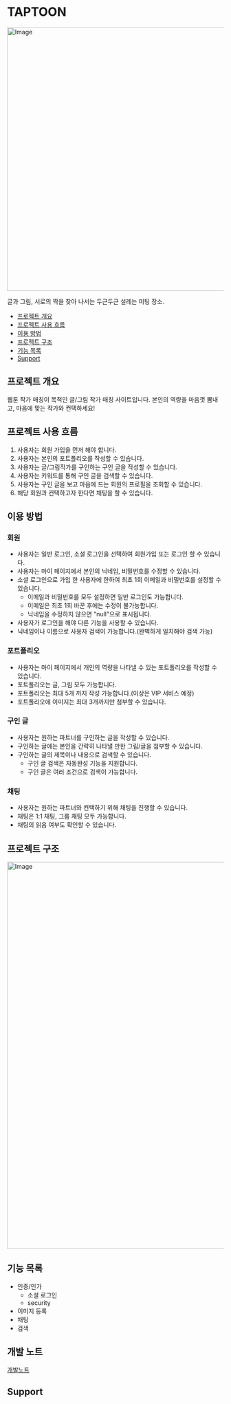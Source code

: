 # TAPTOON

<img width="613" alt="Image" src="https://github.com/user-attachments/assets/11c2cca3-0bd5-44b5-9f3f-ba279c7a7980" />

글과 그림, 서로의 짝을 찾아 나서는 두근두근 설레는 미팅 장소.

* [프로젝트 개요](#프로젝트-개요)
* [프로젝트 사용 흐름](#프로젝트-사용-흐름)
* [이용 방법](#이용-방법)
* [프로젝트 구조](#프로젝트-구조)
* [기능 목록](#기능-목록)
* [Support](#support)

## 프로젝트 개요
웹툰 작가 매칭이 목적인 글/그림 작가 매칭 사이트입니다.
본인의 역량을 마음껏 뽐내고, 마음에 맞는 작가와 컨택하세요!

## 프로젝트 사용 흐름
1. 사용자는 회원 가입을 먼저 해야 합니다.
2. 사용자는 본인의 포트폴리오를 작성할 수 있습니다.
3. 사용자는 글/그림작가를 구인하는 구인 글을 작성할 수 있습니다.
4. 사용자는 키워드를 통해 구인 글을 검색할 수 있습니다. 
5. 사용자는 구인 글을 보고 마음에 드는 회원의 프로필을 조회할 수 있습니다. 
6. 해당 회원과 컨택하고자 한다면 채팅을 할 수 있습니다.

## 이용 방법
### 회원
* 사용자는 일반 로그인, 소셜 로그인을 선택하여 회원가입 또는 로그인 할 수 있습니다.
* 사용자는 마이 페이지에서 본인의 닉네임, 비밀번호를 수정할 수 있습니다.
* 소셜 로그인으로 가입 한 사용자에 한하여 최초 1회 이메일과 비밀번호를 설정할 수 있습니다.
  * 이메일과 비밀번호를 모두 설정하면 일반 로그인도 가능합니다.
  * 이메일은 최초 1회 바꾼 후에는 수정이 불가능합니다.
  * 닉네임을 수정하지 않으면 "null"으로 표시됩니다.
* 사용자가 로그인을 해야 다른 기능을 사용할 수 있습니다.
* 닉네임이나 이름으로 사용자 검색이 가능합니다.(완벽하게 일치해야 검색 가능)


### 포트폴리오
* 사용자는 마이 페이지에서 개인의 역량을 나타낼 수 있는 포트폴리오를 작성할 수 있습니다.
* 포트폴리오는 글, 그림 모두 가능합니다.
* 포트폴리오는 최대 5개 까지 작성 가능합니다.(이상은 VIP 서비스 예정)
* 포트폴리오에 이미지는 최대 3개까지만 첨부할 수 있습니다.


### 구인 글
* 사용자는 원하는 파트너를 구인하는 글을 작성할 수 있습니다.
* 구인하는 글에는 본인을 간략히 나타낼 만한 그림/글을 첨부할 수 있습니다.
* 구인하는 글의 제목이나 내용으로 검색할 수 있습니다.
  * 구인 글 검색은 자동완성 기능을 지원합니다.
  * 구인 글은 여러 조건으로 검색이 가능합니다.


### 채팅
* 사용자는 원하는 파트너와 컨택하기 위해 채팅을 진행할 수 있습니다.
* 채팅은 1:1 채팅, 그룹 채팅 모두 가능합니다.
* 채팅의 읽음 여부도 확인할 수 있습니다.

## 프로젝트 구조
<img width="900" alt="Image" src="https://github.com/user-attachments/assets/4348bb21-a892-49f6-8e96-5b4b11f4c62b" />

## 기능 목록
* 인증/인가
  * 소셜 로그인
  * security
* 이미지 등록
* 채팅
* 검색

## 개발 노트
[개발노트](devlog/개발노트.md)

## Support
